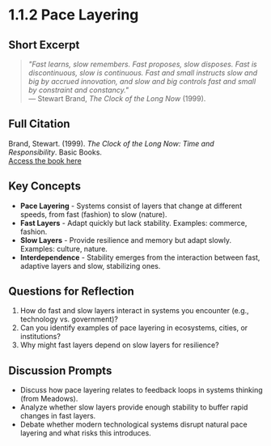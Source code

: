 # 1.1.2 Pace Layering

## Short Excerpt
> *"Fast learns, slow remembers. Fast proposes, slow disposes. Fast is discontinuous, slow is continuous. Fast and small instructs slow and big by accrued innovation, and slow and big controls fast and small by constraint and constancy."*  
> — Stewart Brand, *The Clock of the Long Now* (1999).

## Full Citation
Brand, Stewart. (1999). *The Clock of the Long Now: Time and Responsibility*. Basic Books.  
[Access the book here](https://longnow.org/ideas/book/clock-of-the-long-now/)  

## Key Concepts
- **Pace Layering** - Systems consist of layers that change at different speeds, from fast (fashion) to slow (nature).  
- **Fast Layers** - Adapt quickly but lack stability. Examples: commerce, fashion.  
- **Slow Layers** - Provide resilience and memory but adapt slowly. Examples: culture, nature.  
- **Interdependence** - Stability emerges from the interaction between fast, adaptive layers and slow, stabilizing ones.

## Questions for Reflection
1. How do fast and slow layers interact in systems you encounter (e.g., technology vs. government)?  
2. Can you identify examples of pace layering in ecosystems, cities, or institutions?  
3. Why might fast layers depend on slow layers for resilience?  

## Discussion Prompts
- Discuss how pace layering relates to feedback loops in systems thinking (from Meadows).  
- Analyze whether slow layers provide enough stability to buffer rapid changes in fast layers.  
- Debate whether modern technological systems disrupt natural pace layering and what risks this introduces.  

